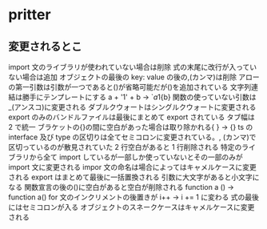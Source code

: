 # pritter

## 変更されるとこ

import 文のライブラリが使われていない場合は削除
式の末尾に改行が入っていない場合は追加
オブジェクトの最後の key: value の後の,(カンマ)は削除
アローの第一引数は引数が一つであると()が省略可能だが()を追加されている
文字列連結は勝手にテンプレートにする a + '1' + b → `${a}1${b}
関数の使っていない引数は \_(アンスコ)に変更される
ダブルクウォートはシングルクウォートに変更される
export のみのバンドルファイルは最後にまとめて export されている
タブ幅は 2 で統一
ブラケットの{}の間に空白があった場合は取り除かれる{ } → {}
ts の interface 及び type の区切りは全てセミコロンに変更されている。, (カンマ)で区切っているのが散見されていた
2 行空白があると 1 行削除される
特定のライブラリから全て import しているが一部しか使っていないとその一部のみが import 文に変更される
impor 文の命名は場合によってはキャメルケースに変更される
export はまとめて最後に一括置換される
引数に大文字があると小文字になる
関数宣言の後の()に空白があると空白が削除される function a () → function a()
for 文のインクリメントの後置きが i++ → i += 1 に変わる
式の最後にはセミコロンが入る
オブジェクトのスネークケースはキャメルケースに変更される
